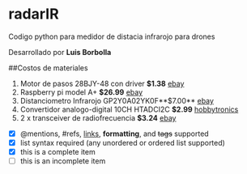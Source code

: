 # radarIR
Codigo python para medidor de distacia infrarojo para drones

Desarrollado por **Luis Borbolla**

##Costos de materiales

1. Motor de pasos 28BJY-48 con driver **$1.38**   [ebay](http://www.ebay.com/itm/DC-5V-Stepper-Motor-ULN2003-Driver-Test-Module-Board-28BYJ-48-for-Arduino-/181266971629?hash=item2a345a7bed:g:N2wAAOSwq7JUIT-B)
2. Raspberry pi model A+              **$26.99**  [ebay](http://www.ebay.com/itm/Raspberry-Pi-Model-A-Plus-256MB-USB-Micro-SD-40-Pin-700mhz-Element-14-/231833657645?hash=item35fa5ce12d:g:4R4AAOSwzhVWsOlN)
3. Distanciometro Infrarojo GP2Y0A02YK0F**$7.00** [ebay](http://www.ebay.com/itm/Sharp-GP2Y0A02YK0F-Infrared-Proximity-Sensor-detect-20-150cm-/121114035114?hash=item1c32f583aa:g:0PoAAOSwGotWqJHx)
4. Convertidor analogo-digital 10CH  HTADCI2C **$2.99**   [hobbytronics](http://www.hobbytronics.co.uk/adc-i2c-slave)
5. 2 x transceiver de radiofrecuencia **$3.24**   [ebay](http://www.ebay.com/itm/2-4G-NRF24L01-PA-LNA-SMA-Antenna-Wireless-Transceiver-communication-module-New-/131132832737?hash=item1e88203be1:g:0FIAAOxyGwNTFrbL)


- [x] @mentions, #refs, [links](), **formatting**, and <del>tags</del> supported
- [x] list syntax required (any unordered or ordered list supported)
- [x] this is a complete item
- [ ] this is an incomplete item
